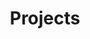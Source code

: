 ---
layout: page
title: Projects
nav: true
dropdown: true
children: 
    - title: Multi-facet Embedding for Language Modeling
      permalink: /Projects/#header-multifacet-embedding-LM/
    - title: Active Learning and Crowdsourcing
      permalink: /Projects/#header-active-learning/
    - title: Natural Language Processing
      permalink: /Projects/#header-NLP/
    - title: Computer Vision (Clustering and Matching)
      permalink: /Projects/#header-CV
    
    - title: divider
---